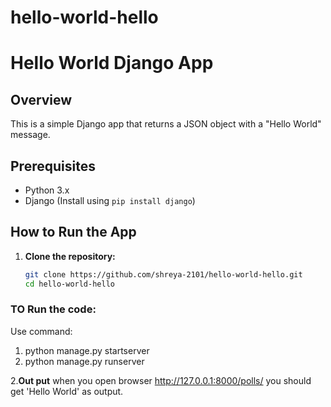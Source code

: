 # hello-world-hello
# Hello World Django App

## Overview
This is a simple Django app that returns a JSON object with a "Hello World" message.

## Prerequisites
- Python 3.x
- Django (Install using `pip install django`)

## How to Run the App

1. **Clone the repository:**
   ```bash
   git clone https://github.com/shreya-2101/hello-world-hello.git
   cd hello-world-hello
### TO Run the code:
Use command:
1. python manage.py startserver
2. python manage.py runserver
   
2.**Out put**
   when you open browser http://127.0.0.1:8000/polls/
   you should get 'Hello World' as output.
   

